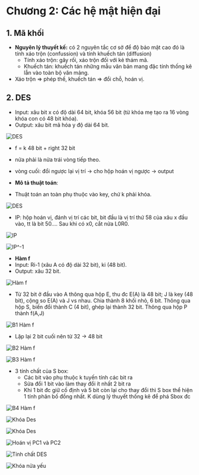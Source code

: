 # Chương 2: Các hệ mật hiện đại

## 1. Mã khối
- **Nguyên lý thuyết kế:** có 2 nguyên tắc cơ sở để độ bảo mật cao đó là tính xáo trộn (confussion) và tính khuếch tán (diffusion)
	+ Tính xáo trộn: gây rối, xáo trộn đối với kẻ thám mã.
	+ Khuếch tán: khuếch tán những mẫu văn bản mang đặc tính thống kê lẫn vào toàn bộ văn mảng.
- Xáo trộn => phép thế, khuếch tán => đổi chỗ, hoán vị.

## 2. DES
- Input: xâu bit x có độ dài 64 bit, khóa 56 bit (từ khóa mẹ tạo ra 16 vòng khóa con có 48 bit khóa).
- Output: xâu bit mã hóa y độ dài 64 bit. 

![DES](../images/DES.PNG)

- f = k 48 bit + right 32 bit
- nửa phải là nửa trái vòng tiếp theo.
- vòng cuối: đổi ngược lại vị trí -> cho hộp hoán vị ngược -> output

- **Mô tả thuật toán**:
- Thuật toán an toàn phụ thuộc vào key, chứ k phải khóa.

![DES](../images/mo-ta-des.PNG)

- IP: hộp hoán vị, đánh vị trí các bit, bit đầu là vị trí thứ 58 của xâu x đầu vào, tt là bit 50.... Sau khi có x0, cắt nửa L0R0.

![IP](../images/hop-ip.PNG)

![IP^-1](../images/hop-ip^-1.PNG)

- **Hàm f**
- Input: Ri-1 (xâu A có độ dài 32 bit), ki (48 bit).
- Output: xâu 32 bit.

![Hàm f](../images/ham-f.PNG)

- Từ 32 bit ở đầu vào A thông qua hộp E, thu đc E(A) là 48 bit; J là key (48 bit), cộng so E(A) và J vs nhau. Chia thành 8 khối nhỏ, 6 bit. Thông qua hộp S, biến đổi thành C (4 bit), ghép lại thành 32 bit. Thông qua hộp P thành f(A,J)

![B1 Hàm f](../images/b1-f.PNG)

- Lặp lại 2 bit cuối nên từ 32 -> 48 bit

![B2 Hàm f](../images/b2-f.PNG)

![B3 Hàm f](../images/b3-f.PNG)

- 3 tính chất của S box:
	+ Các bit vào phụ thuộc k tuyến tính các bit ra
	+ Sửa đổi 1 bit vào làm thay đổi ít nhất 2 bit ra
	+ Khi 1 bit đc giữ cố định và 5 bit còn lại cho thay đổi thì S box thể hiện 1 tính phân bố đồng nhất. K dùng lý thuyết thống kê để phá Sbox đc

![B4 Hàm f](../images/b4-f.PNG) 

![Khóa Des](../images/khoa-DES.PNG)

![Khóa Des](../images/khoa-DES2.PNG)

![Hoán vị PC1 và PC2](../images/PC1-2.PNG)

![Tính chất DES](../images/tinh-chat-des.PNG)

![Khóa nửa yếu](../images/khoa-nua-yeu.PNG)